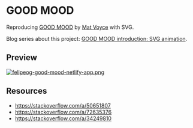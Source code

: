 # GOOD MOOD

Reproducing [GOOD MOOD](https://dribbble.com/shots/14077560-GOOD-MOOD) by [Mat Voyce](https://dribbble.com/MatVoyce) with SVG.

Blog series about this project: [GOOD MOOD introduction: SVG animation](https://blog.felipeog.com.br/en/good-mood/introducao).

## Preview

[![felipeog-good-mood-netlify-app.png](https://i.postimg.cc/7LPf0kSk/felipeog-good-mood-netlify-app.png)](https://postimg.cc/K1VGhC9q)

## Resources

- https://stackoverflow.com/a/50651807
- https://stackoverflow.com/a/72635376
- https://stackoverflow.com/a/34249810
